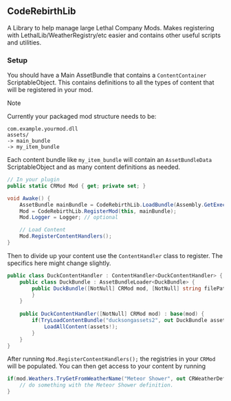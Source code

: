 ## CodeRebirthLib
A Library to help manage large Lethal Company Mods. Makes registering with LethalLib/WeatherRegistry/etc easier and contains other useful scripts and utilities.

### Setup
You should have a Main AssetBundle that contains a `ContentContainer` ScriptableObject. This contains definitions to all the types of content that will be registered in your mod.

> [!NOTE]
> Currently your packaged mod structure needs to be:
> ```
> com.example.yourmod.dll
> assets/
> -> main_bundle
> -> my_item_bundle
> ```

Each content bundle like `my_item_bundle` will contain an `AssetBundleData` ScriptableObject and as many content definitions as needed.

```cs
// In your plugin
public static CRMod Mod { get; private set; }

void Awake() {
    AssetBundle mainBundle = CodeRebirthLib.LoadBundle(Assembly.GetExecutingAssembly(), "main_bundle");
    Mod = CodeRebirthLib.RegisterMod(this, mainBundle);
    Mod.Logger = Logger; // optional

    // Load Content
    Mod.RegisterContentHandlers();
}
```

Then to divide up your content use the `ContentHandler` class to register. The specifics here might change slightly.
```cs
public class DuckContentHandler : ContentHandler<DuckContentHandler> {
	public class DuckBundle : AssetBundleLoader<DuckBundle> {
		public DuckBundle([NotNull] CRMod mod, [NotNull] string filePath) : base(mod, filePath) {
		}
	}
	
	public DuckContentHandler([NotNull] CRMod mod) : base(mod) {
		if(TryLoadContentBundle("ducksongassets2", out DuckBundle assets)) {
			LoadAllContent(assets!);
		}
	}
}
```

After running `Mod.RegisterContentHandlers();` the registries in your `CRMod` will be populated. You can then get access to your content by running
```cs
if(mod.Weathers.TryGetFromWeatherName("Meteor Shower", out CRWeatherDefinition? definition)) {
    // do something with the Meteor Shower definition.
}
```